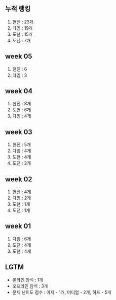 ## 누적 랭킹
1. 헌진 : 23개
2. 다임 : 19개
3. 도현 : 15개
4. 도던 : 7개

## week 05
1. 헌진 : 6
2. 다임 : 3

## week 04
1. 헌진 : 8개
2. 도현 : 6개
3. 다임 : 4개

## week 03
1. 헌진 : 5개
2. 다임 : 4개
3. 도현 : 4개
4. 도던 : 2개

## week 02
1. 헌진 : 4개
2. 다임 : 2개
3. 도현 : 1개
4. 도던 : 1개


## week 01
1. 다임 : 6개
2. 도던 : 4개
3. 도현 : 4개


## LGTM
- 온라인 참석 : 1개
- 오프라인 참석 : 3개
- 문제 난이도 점수 : 이지 - 1개, 미디엄 - 2개, 하드 - 5개
